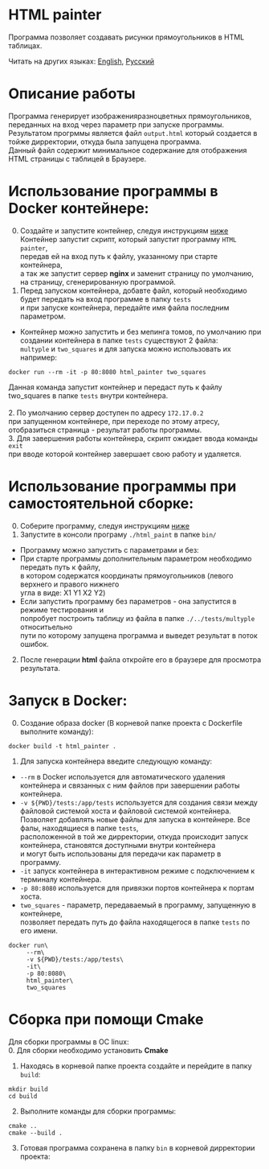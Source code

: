 # HTML painter

Программа позволяет создавать рисунки прямоугольников в HTML таблицах.

Читать на других языках: [English](README.md), [Русский](README.Russian.md)

# Описание работы

Программа генерирует изображенияразноцветных прямоугольников, переданных на вход через параметр при запуске программы.
Результатом прогрммы является файл `output.html` который создается в тойже дирректории, откуда была запущена программа.<br>
Данный файл содержит минимальное содержание для отображения HTML страницы с таблицей в Браузере.

# Использование программы в Docker контейнере:

 0. Создайте и запустите контейнер, следуя инструкциям [ниже](#запуск-в-docker)<br>
 	Контейнер запустит скрипт, который запустит программу `HTML painter`,<br>
 	передав ей на вход путь к файлу, указанному при старте контейнера,<br>
 	а так же запустит сервер **nginx** и заменит страницу по умолчанию, <br>
 	на страницу, сгенерированную программой.<br>
 1. Перед запуском контейнера, добавте файл, который необходимо будет передать на вход программе в папку `tests`<br>
 	и при запуске контейнера, передайте имя файла последним параметром.<br>
 	
 - Контейнер можно запустить и без мепинга томов, по умолчанию при создании контейнера в папке `tests` существуют 2 файла:<br>
   `multyple` и `two_squares` и для запуска можно использовать их например:<br>
    
```
docker run --rm -it -p 80:8080 html_painter two_squares
```

   Данная команда запустит контейнер и передаст путь к файлу two_squares в папке `tests` внутри контейнера.<br>
   <br>
 2. По умолчанию сервер доступен по адресу `172.17.0.2`<br>
 	при запущенном контейнере, при переходе по этому атресу, <br>
 	отобразиться страница - результат работы программы.<br>
 3. Для завершения работы контейнера, скрипт ожидает ввода команды `exit`<br>
	при вводе которой контейнер завершает свою работу и удаляется.<br>

# Использование программы при самостоятельной сборке:

  0. Соберите программу, следуя инструкциям [ниже](#сборка-при-помощи-cmake)
  1. Запустите в консоли програму `./html_paint` в папке `bin/`<br>
  - Программу можно запустить с параметрами и без:<br>
  - При старте программы дополнительным параметром необходимо передать путь к файлу,<br>
    в котором содержатся координаты прямоугольников (левого верхнего и правого нижнего<br>
    угла в виде: X1 Y1 X2 Y2)<br>
  - Если запустить программу без параметров - она запустится в режиме тестирования и <br>
    попробует построить таблицу из файла в папке `./../tests/multyple` относитьельно <br>
    пути по которому запущена программа и выведет результат в поток ошибок.<br>
  2. После генерации **html** файла откройте его в браузере для просмотра результата.<br>
  
# Запуск в Docker:

0. Создание образа docker (В корневой папке проекта с Dockerfile выполните команду):<br>

```
docker build -t html_painter .
```

1. Для запуска контейнера введите следующую команду:<br>
 - `--rm` в Docker используется для автоматического удаления контейнера и связанных с ним файлов при завершении работы контейнера.<br>
 - `-v ${PWD}/tests:/app/tests` используется для создания связи между файловой системой хоста и файловой системой контейнера.<br>
 	Позволяет добавлять новые файлы для запуска в контейнере. Все фалы, находящиеся в папке `tests`, <br>
 	расположенной в той же дирректории, откуда происходит запуск контейнера, становятся доступными внутри контейнера<br>
 	и могут быть использованы для передачи как параметр в программу.<br>
 - `-it` запуск контейнера в интерактивном режиме с подключением к терминалу контейнера.<br>
 - `-p 80:8080` используется для привязки портов контейнера к портам хоста.<br>
 - `two_squares` - параметр, передаваемый в программу, запущенную в контейнере,<br>
 	 позволяет передать путь до файла находящегося в папке `tests` по его имени.<br>
```
docker run\
	 --rm\
	 -v ${PWD}/tests:/app/tests\
	 -it\
	 -p 80:8080\
	 html_painter\
	 two_squares
```

# Сборка при помощи Cmake

Для сборки программы в ОС linux:<br>
0. Для сборки необходимо установить **Cmake**<br>
1. Находясь в корневой папке проекта создайте и перейдите в папку `build`:<br>

```
mkdir build
cd build
```
2. Выполните команды для сборки программы:<br>
```
cmake .. 
cmake --build .
```
3. Готовая программа сохранена в папку `bin` в корневой дирректории проекта:<br>




